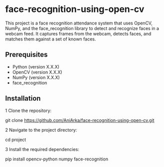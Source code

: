 # face-recognition-using-open-cv

This project is a face recognition attendance system that uses OpenCV, NumPy, and the face_recognition library to detect and recognize faces in a webcam feed. It captures frames from the webcam, detects faces, and matches them against a set of known faces.

## Prerequisites
* Python (version X.X.X)
* OpenCV (version X.X.X)
* NumPy (version X.X.X)
* face_recognition 

## Installation
1 Clone the repository:

git clone https://github.com/AniArka/face-recognition-using-open-cv.git

2 Navigate to the project directory:

cd project

3 Install the required dependencies:

pip install opencv-python numpy face-recognition
